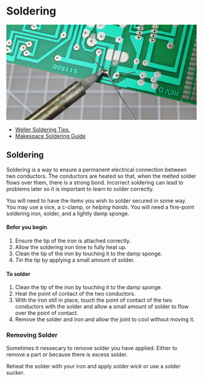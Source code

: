 # Soldering

![](images/how-to-solder-3.jpg)

- [Weller Soldering Tips.](file:///home/arielc/Downloads/WellerSoldering-1.pdf)
- [Makespace Soldering Guide](https://www.makerspaces.com/how-to-solder/) 

## Soldering

Soldering is a way to ensure a permanent electrical connection between two conductors. The conductors are heated so that, when the melted solder flows over them, there is a strong bond. Incorrect soldering can lead to problems later so it is important to learn to solder correctly.

You will need to have the items you wish to solder secured in some way. You may use a vice, a c-clamp, or *helping hands*. You will need a fine-point soldering iron, solder, and a lightly damp sponge.

#### Befor you begin

1. Ensure the tip of the iron is attached correctly.
1. Allow the soldering iron time to fully heat up.
1. Clean the tip of the iron by touching it to the damp sponge.
1. *Tin* the tip by applying a small amount of solder.

#### To solder

1. Clean the tip of the iron by touching it to the damp sponge.
1. Heat the point of contact of the two conductors.
1. With the iron still in place, touch the point of contact of the two conductors with the solder and allow a small amount of solder to flow over the point of contact.
1. Remove the solder and iron and allow the joint to cool without moving it.

### Removing Solder

Sometimes it nessecary to remove solder you have applied. Either to remove a part or because there is excess solder.

Reheat the solder with your iron and apply *solder wick* or use a *solder sucker*.
